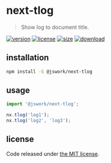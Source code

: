 # next-tlog
> Show log to document title.

[![version][version-image]][version-url]
[![license][license-image]][license-url]
[![size][size-image]][size-url]
[![download][download-image]][download-url]

## installation
```bash
npm install -S @jswork/next-tlog
```

## usage
```js
import '@jswork/next-tlog';

nx.tlog('log1');
nx.tlog('log2', 'log3');
```

## license
Code released under [the MIT license](https://github.com/afeiship/next-tlog/blob/master/LICENSE.txt).

[version-image]: https://img.shields.io/npm/v/@jswork/next-tlog
[version-url]: https://npmjs.org/package/@jswork/next-tlog

[license-image]: https://img.shields.io/npm/l/@jswork/next-tlog
[license-url]: https://github.com/afeiship/next-tlog/blob/master/LICENSE.txt

[size-image]: https://img.shields.io/bundlephobia/minzip/@jswork/next-tlog
[size-url]: https://github.com/afeiship/next-tlog/blob/master/dist/next-tlog.min.js

[download-image]: https://img.shields.io/npm/dm/@jswork/next-tlog
[download-url]: https://www.npmjs.com/package/@jswork/next-tlog
